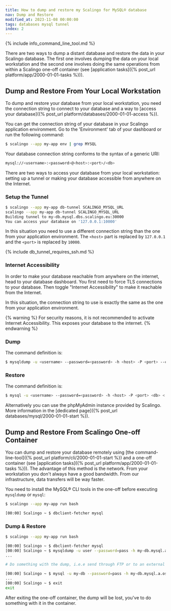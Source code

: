 ```yaml
---
title: How to dump and restore my Scalingo for MySQL® database
nav: Dump and Restore
modified_at: 2023-11-08 00:00:00
tags: databases mysql tunnel
index: 2
---
```


{% include info_command_line_tool.md %}

There are two ways to dump a distant database and restore the data in your Scalingo database. The first one involves dumping the data on your local workstation and the second one involves doing the same operations from within a Scalingo one-off container (see [application tasks]({% post_url platform/app/2000-01-01-tasks %})).

## Dump and Restore From Your Local Workstation

To dump and restore your database from your local workstation, you need the connection string to connect to your database and a way to [access your database]({% post_url platform/databases/2000-01-01-access %}).

You can get the connection string of your database in your Scalingo application environment. Go to the 'Environment' tab of your dashboard or run the following command:

```bash
$ scalingo --app my-app env | grep MYSQL
```

Your database connection string conforms to the syntax of a generic URI:

```bash
mysql://<username>:<password>@<host>:<port>/<db>
```

There are two ways to access your database from your local workstation: setting up a tunnel or making your database accessible from anywhere on the Internet.

### Setup the Tunnel

```bash
$ scalingo --app my-app db-tunnel SCALINGO_MYSQL_URL
scalingo --app my-app db-tunnel SCALINGO_MYSQL_URL
Building tunnel to my-db.mysql.dbs.scalingo.eu:30000
You can access your database on '127.0.0.1:10000'
```

In this situation you need to use a different connection string than the one from your application environment. The `<host>` part is replaced by `127.0.0.1` and the `<port>` is replaced by `10000`.

{% include db_tunnel_requires_ssh.md %}

### Internet Accessibility

In order to make your database reachable from anywhere on the internet, head to your database dashboard. You first need to force TLS connections to your database. Then toggle "Internet Accessibility" to make it reachable from the Internet.

In this situation, the connection string to use is exactly the same as the one from your application environment.

{% warning %}
For security reasons, it is not recommended to activate Internet Accessibility. This exposes your database to the internet.
{% endwarning %}

### Dump

The command definition is:

```bash
$ mysqldump -u <username> --password=<password> -h <host> -P <port> --column-statistics=0 <db> > dump.sql
```

### Restore

The command definition is:
```bash
$ mysql -u <username> --password=<password> -h <host> -P <port> <db> < dump.sql
```

Alternatively you can use the phpMyAdmin instance provided by Scalingo. More information in the [dedicated page]({% post_url databases/mysql/2000-01-01-start %}).

## Dump and Restore From Scalingo One-off Container

You can dump and restore your database remotely using
[the command-line-tool]({% post_url platform/cli/2000-01-01-start %})
and a one-off container (see [application tasks]({% post_url platform/app/2000-01-01-tasks %})).
The advantage of this method is the network.
From your workstation you don't always have a good bandwidth. From our infrastructure,
data transfers will be way faster.

You need to install the MySQL® CLI tools in the one-off before executing `mysqldump` or `mysql`:

```bash
$ scalingo --app my-app run bash

[00:00] Scalingo ~ $ dbclient-fetcher mysql
```

### Dump & Restore

```bash
$ scalingo --app my-app run bash

[00:00] Scalingo ~ $ dbclient-fetcher mysql
[00:00] Scalingo ~ $ mysqldump -u user --password=pass -h my-db.mysql.a.osc-fr1.scalingo-dbs.com -P 30000 my-db > /tmp/dumped_db.sql
...

# Do something with the dump, i.e.e send through FTP or to an external server

[00:00] Scalingo ~ $ mysql -u my-db --password=pass -h my-db.mysql.a.osc-fr1.scalingo-dbs.com -P 30000 my-db < /tmp/dumped_db.sql
...
[00:00] Scalingo ~ $ exit
exit
```

After exiting the one-off container, the dump will be lost, you've to do something with it in the container.

